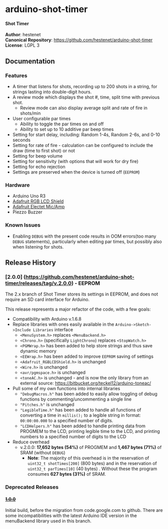 # arduino-shot-timer
#### Shot Timer
**Author**: hestenet  
**Canonical Repository**: https://github.com/hestenet/arduino-shot-timer  
**License**: LGPL 3  

## Documentation

### Features
- A timer that listens for shots, recording up to 200 shots in a string, for strings lasting into double-digit hours. 
- A review mode which displays the shot #, time, split time with previous shot.
  - Review mode can also display average split and rate of fire in shots/min
- User configurable par times
  - Ability to toggle the par times on and off
  - Ability to set up to 10 additive par beep times
- Setting for start delay, including: Random 1-4s, Random 2-6s, and 0-10 seconds 
- Setting for rate of fire - calculation can be configured to include the draw (time to first shot) or not
- Setting for beep volume
- Setting for sensitivity (with options that will work for dry fire)
- Setting for echo rejection
- Settings are preserved when the device is turned off (`EEPROM`)

### Hardware
- Arduino Uno R3
- [Adafruit RGB LCD Shield](https://www.adafruit.com/products/714)
- [Adafruit Electet Mic/Amp](https://www.adafruit.com/products/1063)
- Piezzo Buzzer

### Known Issues
- Enabling `DEBUG` with the present code results in OOM errors(too many `DEBUG` statements), particularly when editing par times, but possibly also when listening for shots. 

## Release History 

### [2.0.0] (https://github.com/hestenet/arduino-shot-timer/releases/tag/v.2.0.0) - EEPROM
The 2.x branch of Shot Timer stores its settings in EEPROM, and does not require an SD card interface for Arduino.

This release represents a major refactor of the code, with a few goals:
- Compatibility with Arduino v.1.6.8 
- Replace libraries with ones easily available in the `Arduino->Sketch->Include Libraries` interface
  - `<MenuSystem.h>` replaces `<MenuBackend.h>`
  - `<Chrono.h>` (specifically `LightChrono`) replaces `<StopWatch.h>`
  - `<PGMWrap.h>` has been added to help store strings and thus save dynamic memory
  - `<EEWrap.h>` has been added to improve `EEPROM` saving of settings
  - `<Adafruit_RGBLCDShield.h>` is unchanged
  - `<Wire.h>` is unchanged
  - `<avr/pgmspace.h>` is unchanged
  - `<toneAC.h>` is unchanged - and is now the only library from an external source:  https://bitbucket.org/teckel12/arduino-toneac/
- Pull some of my own functions into internal libraries
  - `"DebugMacros.h"` has been added to easily allow toggling of debug functions by commenting/uncommenting a single line
  - `"Pitches.h"` is unchanged
  - `"LegibleTime.h"` has been added to handle all functions of converting a time in `millis();` to a legible string in format: `00:00:00.000` to a specified number of digits.
  * `"LCDHelpers.h"` has been added to handle printing data from PROGMEM to the LCD, printing legible time to the LCD, and printing numbers to a specified number of digits to the LCD 
- Reduce overhead
  - v.2.0.0: **17,652 bytes (54%)** of PROGMEM and **1,467 bytes (71%)** of SRAM   (without `DEBUG`)
    - **Note**: The majority of this overhead is in the reservation of `uint32_t shotTimes[200]` (800 bytes) and in the reservation of `uint32_t parTimes[10]` (40 bytes) . Without these the program consumes **627 bytes (31%)** of SRAM.

### Deprecated Releases
#### ~~[1.0.0](https://github.com/hestenet/arduino-shot-timer/releases/tag/v1.0.0)~~

Initial build, before the migration from code.google.com to github. 
There are some incompatibilities with the latest Arduino IDE version in the menuBackend library used in this branch.
